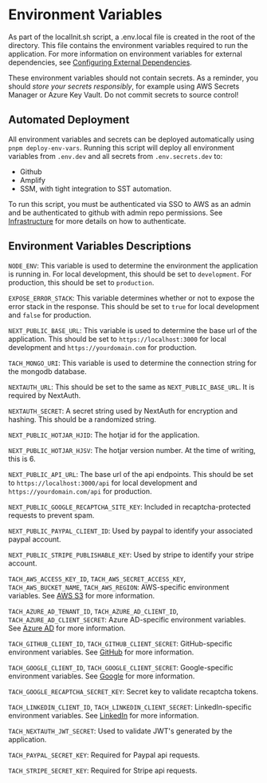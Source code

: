 # Environment Variables

As part of the localInit.sh script, a .env.local file is created in the root of the directory. This file contains the environment variables required to run the application. For more information on environment variables for external dependencies, see [Configuring External Dependencies](/docs/configuring_external_dependencies.md).

These environment variables should not contain secrets. As a reminder, you should _store your secrets responsibly_, for example using AWS Secrets Manager or Azure Key Vault. Do not commit secrets to source control!

## Automated Deployment

All environment variables and secrets can be deployed automatically using `pnpm deploy-env-vars`. Running this script will deploy all environment variables from `.env.dev` and all secrets from `.env.secrets.dev` to:

- Github
- Amplify
- SSM, with tight integration to SST automation.

To run this script, you must be authenticated via SSO to AWS as an admin and be authenticated to github with admin repo permissions. See [Infrastructure](./infrastructure.md) for more details on how to authenticate.

## Environment Variables Descriptions

`NODE_ENV`: This variable is used to determine the environment the application is running in. For local development, this should be set to `development`. For production, this should be set to `production`.

`EXPOSE_ERROR_STACK`: This variable determines whether or not to expose the error stack in the response. This should be set to `true` for local development and `false` for production.

`NEXT_PUBLIC_BASE_URL`: This variable is used to determine the base url of the application. This should be set to `https://localhost:3000` for local development and `https://yourdomain.com` for production.

`TACH_MONGO_URI`: This variable is used to determine the connection string for the mongodb database.

`NEXTAUTH_URL`: This should be set to the same as `NEXT_PUBLIC_BASE_URL`. It is required by NextAuth.

`NEXTAUTH_SECRET`: A secret string used by NextAuth for encryption and hashing. This should be a randomized string.

`NEXT_PUBLIC_HOTJAR_HJID`: The hotjar id for the application.

`NEXT_PUBLIC_HOTJAR_HJSV`: The hotjar version number. At the time of writing, this is 6.

`NEXT_PUBLIC_API_URL`: The base url of the api endpoints. This should be set to `https://localhost:3000/api` for local development and `https://yourdomain.com/api` for production.

`NEXT_PUBLIC_GOOGLE_RECAPTCHA_SITE_KEY`: Included in recaptcha-protected requests to prevent spam.

`NEXT_PUBLIC_PAYPAL_CLIENT_ID`: Used by paypal to identify your associated paypal account.

`NEXT_PUBLIC_STRIPE_PUBLISHABLE_KEY`: Used by stripe to identify your stripe account.

`TACH_AWS_ACCESS_KEY_ID`, `TACH_AWS_SECRET_ACCESS_KEY`, `TACH_AWS_BUCKET_NAME`, `TACH_AWS_REGION`: AWS-specific environment variables. See [AWS S3](/docs/configuring_external_dependencies.md#aws-s3) for more information.

`TACH_AZURE_AD_TENANT_ID`, `TACH_AZURE_AD_CLIENT_ID`, `TACH_AZURE_AD_CLIENT_SECRET`: Azure AD-specific environment variables. See [Azure AD](/docs/configuring_external_dependencies.md#azure-ad) for more information.

`TACH_GITHUB_CLIENT_ID`, `TACH_GITHUB_CLIENT_SECRET`: GitHub-specific environment variables. See [GitHub](/docs/configuring_external_dependencies.md#github) for more information.

`TACH_GOOGLE_CLIENT_ID`, `TACH_GOOGLE_CLIENT_SECRET`: Google-specific environment variables. See [Google](/docs/configuring_external_dependencies.md#google) for more information.

`TACH_GOOGLE_RECAPTCHA_SECRET_KEY`: Secret key to validate recaptcha tokens.

`TACH_LINKEDIN_CLIENT_ID`, `TACH_LINKEDIN_CLIENT_SECRET`: LinkedIn-specific environment variables. See [LinkedIn](/docs/configuring_external_dependencies.md#linkedin) for more information.

`TACH_NEXTAUTH_JWT_SECRET`: Used to validate JWT's generated by the application.

`TACH_PAYPAL_SECRET_KEY`: Required for Paypal api requests.

`TACH_STRIPE_SECRET_KEY`: Required for Stripe api requests.
